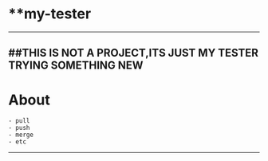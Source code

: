 # **my-tester
---
##THIS IS NOT A PROJECT,ITS JUST MY TESTER TRYING SOMETHING NEW
---
# About
```
- pull
- push
- merge
- etc
```
---
